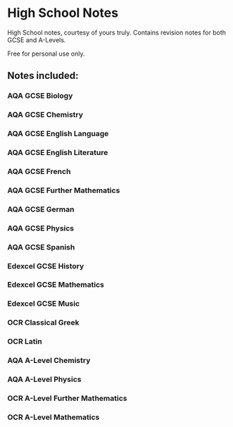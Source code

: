 # High School Notes

High School notes, courtesy of yours truly.
Contains revision notes for both GCSE and A-Levels.

Free for personal use only.

## Notes included: 
### AQA GCSE Biology
### AQA GCSE Chemistry
### AQA GCSE English Language
### AQA GCSE English Literature
### AQA GCSE French
### AQA GCSE Further Mathematics
### AQA GCSE German
### AQA GCSE Physics
### AQA GCSE Spanish
### Edexcel GCSE History
### Edexcel GCSE Mathematics
### Edexcel GCSE Music
### OCR Classical Greek
### OCR Latin

### AQA A-Level Chemistry
### AQA A-Level Physics
### OCR A-Level Further Mathematics
### OCR A-Level Mathematics
